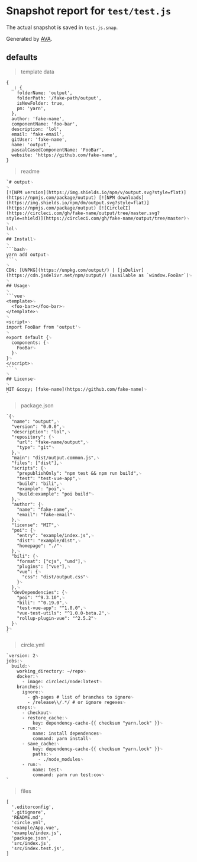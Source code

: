 # Snapshot report for `test/test.js`

The actual snapshot is saved in `test.js.snap`.

Generated by [AVA](https://ava.li).

## defaults

> template data

    {
      _: {
        folderName: 'output',
        folderPath: '/fake-path/output',
        isNewFolder: true,
        pm: 'yarn',
      },
      author: 'fake-name',
      componentName: 'foo-bar',
      description: 'lol',
      email: 'fake-email',
      gitUser: 'fake-name',
      name: 'output',
      pascalCasedComponentName: 'FooBar',
      website: 'https://github.com/fake-name',
    }

> readme

    `# output␊
    ␊
    [![NPM version](https://img.shields.io/npm/v/output.svg?style=flat)](https://npmjs.com/package/output) [![NPM downloads](https://img.shields.io/npm/dm/output.svg?style=flat)](https://npmjs.com/package/output) [![CircleCI](https://circleci.com/gh/fake-name/output/tree/master.svg?style=shield)](https://circleci.com/gh/fake-name/output/tree/master)␊
    ␊
    lol␊
    ␊
    ## Install␊
    ␊
    ```bash␊
    yarn add output␊
    ```␊
    ␊
    CDN: [UNPKG](https://unpkg.com/output/) | [jsDelivr](https://cdn.jsdelivr.net/npm/output/) (available as `window.FooBar`)␊
    ␊
    ## Usage␊
    ␊
    ```vue␊
    <template>␊
      <foo-bar></foo-bar>␊
    </template>␊
    ␊
    <script>␊
    import FooBar from 'output'␊
    ␊
    export default {␊
      components: {␊
        FooBar␊
      }␊
    }␊
    </script>␊
    ```␊
    ␊
    ## License␊
    ␊
    MIT &copy; [fake-name](https://github.com/fake-name)␊
    `

> package.json

    `{␊
      "name": "output",␊
      "version": "0.0.0",␊
      "description": "lol",␊
      "repository": {␊
        "url": "fake-name/output",␊
        "type": "git"␊
      },␊
      "main": "dist/output.common.js",␊
      "files": ["dist"],␊
      "scripts": {␊
        "prepublishOnly": "npm test && npm run build",␊
        "test": "test-vue-app",␊
        "build": "bili",␊
        "example": "poi",␊
        "build:example": "poi build"␊
      },␊
      "author": {␊
        "name": "fake-name",␊
        "email": "fake-email"␊
      },␊
      "license": "MIT",␊
      "poi": {␊
        "entry": "example/index.js",␊
        "dist": "example/dist",␊
        "homepage": "./"␊
      },␊
      "bili": {␊
        "format": ["cjs", "umd"],␊
        "plugins": ["vue"],␊
        "vue": {␊
          "css": "dist/output.css"␊
        }␊
      },␊
      "devDependencies": {␊
        "poi": "^9.3.10",␊
        "bili": "^0.19.0",␊
        "test-vue-app": "^1.0.0",␊
        "vue-test-utils": "^1.0.0-beta.2",␊
        "rollup-plugin-vue": "^2.5.2"␊
      }␊
    }␊
    `

> circle.yml

    `version: 2␊
    jobs:␊
      build:␊
        working_directory: ~/repo␊
        docker:␊
          - image: circleci/node:latest␊
        branches:␊
          ignore:␊
            - gh-pages # list of branches to ignore␊
            - /release\\/.*/ # or ignore regexes␊
        steps:␊
          - checkout␊
          - restore_cache:␊
              key: dependency-cache-{{ checksum "yarn.lock" }}␊
          - run:␊
              name: install dependences␊
              command: yarn install␊
          - save_cache:␊
              key: dependency-cache-{{ checksum "yarn.lock" }}␊
              paths:␊
                - ./node_modules␊
          - run:␊
              name: test␊
              command: yarn run test:cov␊
    `

> files

    [
      '.editorconfig',
      '.gitignore',
      'README.md',
      'circle.yml',
      'example/App.vue',
      'example/index.js',
      'package.json',
      'src/index.js',
      'src/index.test.js',
    ]
